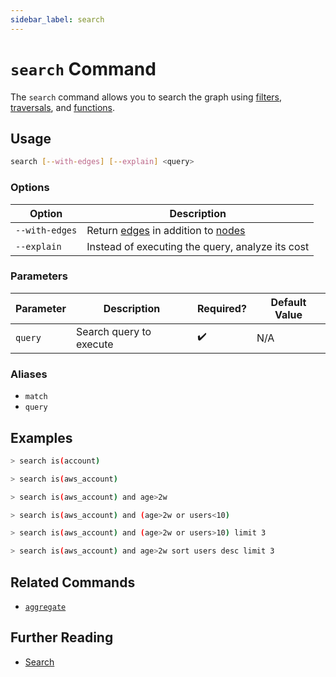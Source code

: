 ```yaml
---
sidebar_label: search
---
```


# `search` Command

The `search` command allows you to search the graph using [filters](../../search/filters.md), [traversals](../../search/traversals.md), and [functions](../../search/aggregation.md).

## Usage

```bash
search [--with-edges] [--explain] <query>
```

### Options

| Option         | Description                                                                                                                                           |
| -------------- | ----------------------------------------------------------------------------------------------------------------------------------------------------- |
| `--with-edges` | Return [edges](../../../concepts/asset-inventory-graph/index.md#edges) in addition to [nodes](../../../concepts/asset-inventory-graph/index.md#nodes) |
| `--explain`    | Instead of executing the query, analyze its cost                                                                                                      |

### Parameters

| Parameter | Description             | Required? | Default Value |
| --------- | ----------------------- | --------- | ------------- |
| `query`   | Search query to execute | ✔️        | N/A           |

### Aliases

- `match`
- `query`

## Examples

```bash title="Find accounts across all cloud providers"
> search is(account)
```

```bash title="Find all AWS accounts"
> search is(aws_account)
```

```bash title="Find all AWS accounts more than 2 weeks old"
> search is(aws_account) and age>2w
```

```bash title="Find all AWS accounts that are either older than 2 weeks or have more than 10 users"
> search is(aws_account) and (age>2w or users<10)
```

```bash title="Find 3 AWS accounts that are are either older than 2 weeks or have more than 10 users"
> search is(aws_account) and (age>2w or users>10) limit 3
```

```bash title="Find the 3 AWS accounts that are more than 2 weeks old with the greatest number of users"
> search is(aws_account) and age>2w sort users desc limit 3
```

## Related Commands

- [`aggregate`](./aggregate.md)

## Further Reading

- [Search](../../search/index.md)
